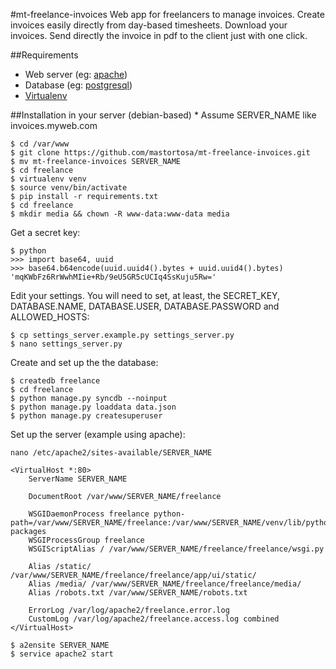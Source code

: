#mt-freelance-invoices
Web app for freelancers to manage invoices. Create invoices easily directly from day-based timesheets. Download your invoices. Send directly the invoice in pdf to the client just with one click.

##Requirements

  - Web server (eg: [apache](https://httpd.apache.org/))
  - Database (eg: [postgresql](http://www.postgresql.org/))
  - [Virtualenv](https://virtualenv.pypa.io/en/latest/)
  
##Installation in your server (debian-based)
\* Assume SERVER_NAME like invoices.myweb.com 

```
$ cd /var/www
$ git clone https://github.com/mastortosa/mt-freelance-invoices.git
$ mv mt-freelance-invoices SERVER_NAME
$ cd freelance
$ virtualenv venv
$ source venv/bin/activate
$ pip install -r requirements.txt
$ cd freelance
$ mkdir media && chown -R www-data:www-data media
```

Get a secret key:

```
$ python
>>> import base64, uuid
>>> base64.b64encode(uuid.uuid4().bytes + uuid.uuid4().bytes)
'mqKWbFz6RrWwhMIie+Rb/9eU5GR5cUCIq4SsKuju5Rw='
```

Edit your settings. You will need to set, at least, the SECRET_KEY, DATABASE.NAME, DATABASE.USER, DATABASE.PASSWORD and ALLOWED_HOSTS:
```
$ cp settings_server.example.py settings_server.py
$ nano settings_server.py
```

Create and set up the the database:

```
$ createdb freelance
$ cd freelance
$ python manage.py syncdb --noinput
$ python manage.py loaddata data.json
$ python manage.py createsuperuser
```

Set up the server (example using apache):

```
nano /etc/apache2/sites-available/SERVER_NAME
```

```
<VirtualHost *:80>
    ServerName SERVER_NAME

    DocumentRoot /var/www/SERVER_NAME/freelance

    WSGIDaemonProcess freelance python-path=/var/www/SERVER_NAME/freelance:/var/www/SERVER_NAME/venv/lib/python2.7/site-packages
    WSGIProcessGroup freelance
    WSGIScriptAlias / /var/www/SERVER_NAME/freelance/freelance/wsgi.py

    Alias /static/ /var/www/SERVER_NAME/freelance/freelance/app/ui/static/
    Alias /media/ /var/www/SERVER_NAME/freelance/freelance/media/
    Alias /robots.txt /var/www/SERVER_NAME/robots.txt

    ErrorLog /var/log/apache2/freelance.error.log
    CustomLog /var/log/apache2/freelance.access.log combined
</VirtualHost>
```

```
$ a2ensite SERVER_NAME
$ service apache2 start
```
